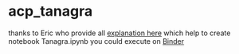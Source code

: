 # acp_tanagra

thanks to Eric who provide all [explanation here](http://eric.univ-lyon2.fr/~ricco/tanagra/fichiers/fr_Tanagra_ACP_Python.pdf)
which help to create notebook Tanagra.ipynb you could execute on  [Binder](https://mybinder.org/v2/gh/brunombo/acp_tanagra/934f887a3f67c128897807ef3992d9e6e980d9ff)
